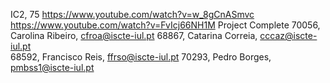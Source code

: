 IC2, 75
https://www.youtube.com/watch?v=w_8gCnASmvc
https://www.youtube.com/watch?v=FvIcj66NH1M
Project Complete
70056, Carolina Ribeiro, cfroa@iscte-iul.pt 
68867, Catarina Correia, cccaz@iscte-iul.pt  
68592, Francisco Reis, ffrso@iscte-iul.pt
70293, Pedro Borges, pmbss1@iscte-iul.pt